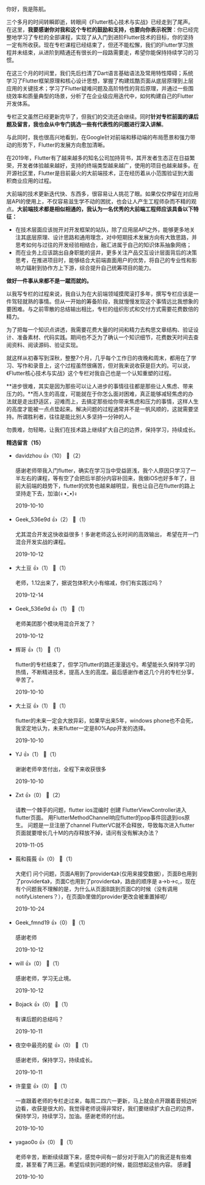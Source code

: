 你好，我是陈航。

三个多月的时间转瞬即逝，转眼间《Flutter核心技术与实战》已经走到了尾声。在这里，**我要感谢你对我和这个专栏的鼓励和支持，也要向你表示祝贺**：你已经完整地学习了专栏的全部课程，实现了从入门到进阶Flutter技术的目标，你的坚持一定有所收获。现在专栏课程已经结束了，但还不能松懈，我们的Flutter学习旅程并未结束，从进阶到精通还有很长的一段路需要走，希望你能保持持续学习的习惯。

在这三个月的时间里，我们先后扫清了Dart语言基础语法及常用特性障碍；系统学习了Flutter框架原理和核心设计思想，掌握了构建炫酷页面从底层原理到上层应用的关键技术；学习了Flutter疑难问题及高阶特性的背后原理，并通过一些围绕效率和质量典型的场景，分析了在企业级应用迭代中，如何构建自己的Flutter开发体系。

专栏正文虽然已经更新完毕了，但我们的交流还会继续。同时**针对专栏前面的课后题及留言，我也会从中专门挑选一些有代表性的问题进行深入讲解**。

与此同时，我也很高兴地看到，在Google针对前端和移动端的布局愿景和强力带动的形势下，Flutter的发展方向愈加清晰。

在2019年，Flutter有了越来越多的知名公司加持背书，其开发者生态正在日益繁荣，开发者体验越来越好，支持的终端类型越来越广，使用的项目也越来越多。在开源社区里，Flutter是目前最火的大前端技术，正在经历着从小范围验证到大面积商业应用的过程。

大前端的技术更新迭代快、东西多，很容易让人挑花了眼。如果仅仅停留在对应用层API的使用上，不仅容易滋生学不动的困扰，也会让人产生工程师杂而不精的观点。**大前端技术都是相似相通的，我认为一名优秀的大前端工程师应该具备以下特征：**

- 在技术层面应该抛开对开发框架的站队，除了应用层API之外，能够更多地关注其底层原理、设计思路和通用理念，对中短期技术发展方向有大致思路，并思考如何与过往的开发经验相结合，融汇进属于自己的知识体系抽象网络；
- 而在业务上应该跳出自身职能的竖井，更多关注产品交互设计层面背后的决策思考，在推进项目时，能够结合大前端直面用户的优势，将自己的专业性和影响力辐射到协作方上下游，综合提升自己统筹项目的能力。

**做好一件事从来都不是一蹴而就的。**

以我写专栏的过程来说，我自认为在大前端领域摸爬滚打多年，撰写专栏应该是一件驾轻就熟的事情。但从一开始的筹备阶段，我就慢慢发现这个事情远比我想象的要困难。与之前零散的总结输出相比，专栏的组织形式和交付方式需要花费数倍的精力。

为了把每一个知识点讲透，我需要花费大量的时间和精力去构思文章结构、验证设计、准备素材、代码实践。期间也不乏为了确认一个知识细节，花费数天时间去查阅资料、阅读源码、验证实现。

就这样从初春写到深秋，整整7个月，几乎每个工作日的夜晚和周末，都用在了学习、写作和录音上，这个过程虽然很痛苦，但对我来说收获是巨大的。可以说，《Flutter核心技术与实战》这个专栏对我自己也是一个认知重塑的过程。

**进步很难，其实是因为那些可以让人进步的事情往往都是那些让人焦虑、带来压力的。**而人生的高度，可能就在于你怎么面对困难，真正能够减轻焦虑的办法就是走出舒适区，迎难而上，去搞定那些给你带来焦虑和压力的事情，这样人生的高度才能被一点点垫起来。解决问题的过程通常并不是一帆风顺的，这就需要坚持。所谓胜利者，往往是能比别人多坚持一分钟的人。

勿畏难，勿轻略，让我们在技术路上继续扩大自己的边界，保持学习，持续成长。
<div><strong>精选留言（15）</strong></div><ul>
<li><span>davidzhou</span> 👍（10） 💬（2）<p>感谢老师带我入门flutter，确实在学习当中受益匪浅，我个人原因只学习了一半左右的课程，等有空了会把后半部分内容补回来，我做iOS也好多年了，目前大前端的趋势下，flutter的优势也越来越明显，我也让自己在flutter的路上坚持走下去，加油(ง •̀_•́)ง</p>2019-10-10</li><br/><li><span>Geek_536e9d</span> 👍（2） 💬（1）<p>尤其混合开发这快收益很多！多谢老师这么长时间的高效输出， 希望在开一门混合开发实战的课程。</p>2019-10-12</li><br/><li><span>大土豆</span> 👍（1） 💬（1）<p>老师，1.12出来了，据说包体积大小有缩减，你们有实践过吗？</p>2019-12-14</li><br/><li><span>Geek_536e9d</span> 👍（1） 💬（1）<p>老师美团那个模块用混合开发了？</p>2019-10-12</li><br/><li><span>辉哥</span> 👍（1） 💬（1）<p>flutter的专栏结束了，但学习flutter的路还漫漫远兮。希望能长久保持学习的热情，不断精进技术，提高人生的高度。最后感谢作者这几个月的专栏分享，辛苦了。</p>2019-10-10</li><br/><li><span>大土豆</span> 👍（1） 💬（1）<p>flutter的未来一定会大放异彩，如果早出来5年，windows phone也不会死，我坚定地认为，未来flutter一定是80%App开发的选择。</p>2019-10-10</li><br/><li><span>YJ</span> 👍（1） 💬（1）<p>谢谢老师辛苦付出，全程下来收获很多</p>2019-10-10</li><br/><li><span>Zxt</span> 👍（0） 💬（2）<p>请教一个棘手的问题，flutter ios混编时 创建 FlutterViewController进入flutter页面。 用FlutterMethodChannel响应flutter的pop事件回退到ios原生。  问题是一旦注册了channel FlutterVC就不会释放，导致每次进入flutter页面就要增长几十M的内存释放不掉，请问有没有解决办法？</p>2019-11-05</li><br/><li><span>莪和莪莪</span> 👍（0） 💬（1）<p>大佬们 问个问题，页面A用到了provider《a》（仅用来接受数据），页面B也用到了provider《a》，页面C也用到了provider《a》，路由的顺序是 a-&gt;b-&gt;c,，现在有个问题我不理解的是，为什么从页面B跳到页面C的时候（没有调用notifyListeners？），在页面b里做的provider更改会被重置掉呢&#47;</p>2019-10-24</li><br/><li><span>Geek_fmnd19</span> 👍（0） 💬（1）<p>感谢老师</p>2019-10-12</li><br/><li><span>will</span> 👍（0） 💬（1）<p>感谢老师，学习无止境。</p>2019-10-12</li><br/><li><span>Bojack</span> 👍（0） 💬（1）<p>有课后题的总结吗？</p>2019-10-11</li><br/><li><span>夜空中最亮的星</span> 👍（0） 💬（1）<p>感谢老师，保持学习，持续成长。</p>2019-10-11</li><br/><li><span>许童童</span> 👍（0） 💬（1）<p>一直跟着老师的专栏走过来，每周二四六一更新，马上就会点开跟着音频边听边看，收获是很大的，我觉得老师说得非常好，我们要继续扩大自己的边界，保持学习，持续学习，加油。感谢老师的付出。</p>2019-10-10</li><br/><li><span>yagao0o</span> 👍（0） 💬（1）<p>老师辛苦，断断续续跟下来，感觉中间有一部分对于刚入门的我还是有些难度，甚至看了两三遍。希望后续到问题的时候，能回想起这些内容。
感谢🙏</p>2019-10-10</li><br/>
</ul>